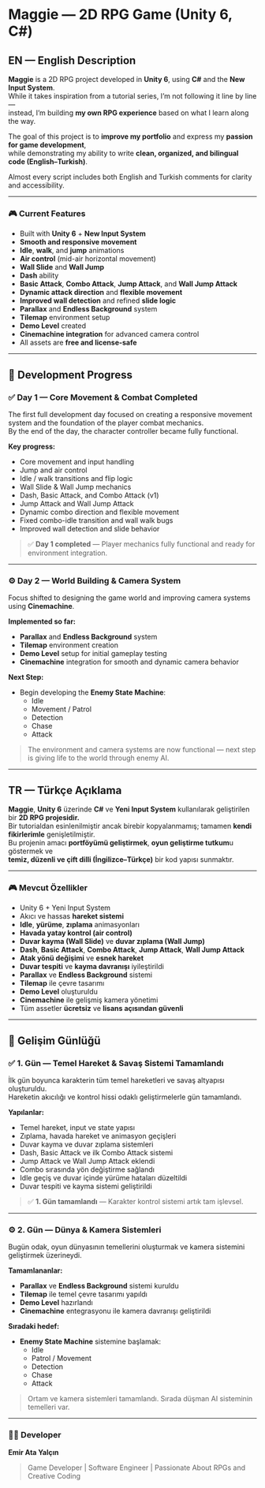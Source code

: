 # Maggie — 2D RPG Game (Unity 6, C#)

## EN — English Description

**Maggie** is a 2D RPG project developed in **Unity 6**, using **C#** and the **New Input System**.  
While it takes inspiration from a tutorial series, I’m not following it line by line —  
instead, I’m building **my own RPG experience** based on what I learn along the way.

The goal of this project is to **improve my portfolio** and express my **passion for game development**,  
while demonstrating my ability to write **clean, organized, and bilingual code (English–Turkish)**.

Almost every script includes both English and Turkish comments for clarity and accessibility.

---

### 🎮 Current Features
- Built with **Unity 6** + **New Input System**
- **Smooth and responsive movement**
- **Idle**, **walk**, and **jump** animations
- **Air control** (mid-air horizontal movement)
- **Wall Slide** and **Wall Jump**
- **Dash** ability
- **Basic Attack**, **Combo Attack**, **Jump Attack**, and **Wall Jump Attack**
- **Dynamic attack direction** and **flexible movement**
- **Improved wall detection** and refined **slide logic**
- **Parallax** and **Endless Background** system  
- **Tilemap** environment setup  
- **Demo Level** created  
- **Cinemachine integration** for advanced camera control  
- All assets are **free and license-safe**

---

## 📅 Development Progress

### ✅ Day 1 — Core Movement & Combat Completed

The first full development day focused on creating a responsive movement system and the foundation of the player combat mechanics.  
By the end of the day, the character controller became fully functional.

**Key progress:**
- Core movement and input handling  
- Jump and air control  
- Idle / walk transitions and flip logic  
- Wall Slide & Wall Jump mechanics  
- Dash, Basic Attack, and Combo Attack (v1)  
- Jump Attack and Wall Jump Attack  
- Dynamic combo direction and flexible movement  
- Fixed combo-idle transition and wall walk bugs  
- Improved wall detection and slide behavior  

> ✅ **Day 1 completed** — Player mechanics fully functional and ready for environment integration.

---

### ⚙️ Day 2 — World Building & Camera System

Focus shifted to designing the game world and improving camera systems using **Cinemachine**.

**Implemented so far:**
- **Parallax** and **Endless Background** system  
- **Tilemap** environment creation  
- **Demo Level** setup for initial gameplay testing  
- **Cinemachine** integration for smooth and dynamic camera behavior  

**Next Step:**
- Begin developing the **Enemy State Machine**:  
  - Idle  
  - Movement / Patrol  
  - Detection  
  - Chase  
  - Attack  

> The environment and camera systems are now functional — next step is giving life to the world through enemy AI.

---

## TR — Türkçe Açıklama

**Maggie**, **Unity 6** üzerinde **C#** ve **Yeni Input System** kullanılarak geliştirilen bir **2D RPG projesidir.**  
Bir tutorialdan esinlenilmiştir ancak birebir kopyalanmamış; tamamen **kendi fikirlerimle** genişletilmiştir.  
Bu projenin amacı **portföyümü geliştirmek**, **oyun geliştirme tutkum**u göstermek ve  
**temiz, düzenli ve çift dilli (İngilizce–Türkçe)** bir kod yapısı sunmaktır.

---

### 🎮 Mevcut Özellikler
- Unity 6 + Yeni Input System  
- Akıcı ve hassas **hareket sistemi**  
- **Idle**, **yürüme**, **zıplama** animasyonları  
- **Havada yatay kontrol (air control)**  
- **Duvar kayma (Wall Slide)** ve **duvar zıplama (Wall Jump)**  
- **Dash**, **Basic Attack**, **Combo Attack**, **Jump Attack**, **Wall Jump Attack**  
- **Atak yönü değişimi** ve **esnek hareket**  
- **Duvar tespiti** ve **kayma davranışı** iyileştirildi  
- **Parallax** ve **Endless Background** sistemi  
- **Tilemap** ile çevre tasarımı  
- **Demo Level** oluşturuldu  
- **Cinemachine** ile gelişmiş kamera yönetimi  
- Tüm assetler **ücretsiz** ve **lisans açısından güvenli**

---

## 📅 Gelişim Günlüğü

### ✅ 1. Gün — Temel Hareket & Savaş Sistemi Tamamlandı

İlk gün boyunca karakterin tüm temel hareketleri ve savaş altyapısı oluşturuldu.  
Hareketin akıcılığı ve kontrol hissi odaklı geliştirmelerle gün tamamlandı.

**Yapılanlar:**
- Temel hareket, input ve state yapısı  
- Zıplama, havada hareket ve animasyon geçişleri  
- Duvar kayma ve duvar zıplama sistemleri  
- Dash, Basic Attack ve ilk Combo Attack sistemi  
- Jump Attack ve Wall Jump Attack eklendi  
- Combo sırasında yön değiştirme sağlandı  
- Idle geçiş ve duvar içinde yürüme hataları düzeltildi  
- Duvar tespiti ve kayma sistemi geliştirildi  

> ✅ **1. Gün tamamlandı** — Karakter kontrol sistemi artık tam işlevsel.

---

### ⚙️ 2. Gün — Dünya & Kamera Sistemleri

Bugün odak, oyun dünyasının temellerini oluşturmak ve kamera sistemini geliştirmek üzerineydi.

**Tamamlananlar:**
- **Parallax** ve **Endless Background** sistemi kuruldu  
- **Tilemap** ile temel çevre tasarımı yapıldı  
- **Demo Level** hazırlandı  
- **Cinemachine** entegrasyonu ile kamera davranışı geliştirildi  

**Sıradaki hedef:**  
- **Enemy State Machine** sistemine başlamak:  
  - Idle  
  - Patrol / Movement  
  - Detection  
  - Chase  
  - Attack  

> Ortam ve kamera sistemleri tamamlandı. Sırada düşman AI sisteminin temelleri var.

---

### 👨‍💻 Developer
**Emir Ata Yalçın**  
> Game Developer | Software Engineer | Passionate About RPGs and Creative Coding

